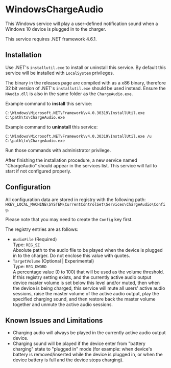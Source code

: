 # WindowsChargeAudio

This Windows service will play a user-defined notification sound when a Windows 10 device is plugged in to the charger.

This service requires .NET framework 4.6.1.

## Installation

Use .NET's `installutil.exe` to install or uninstall this service. By default this service will be installed with `LocalSystem` privileges.

The binary in the releases page are compiled with as a x86 binary, therefore 32 bit version of .NET's `installutil.exe` should be used instead. Ensure the `NAudio.dll` is also in the same folder as the `ChargeAudio.exe`.

Example command to **install** this service:

`C:\Windows\Microsoft.NET\Framework\v4.0.30319\InstallUtil.exe C:\path\to\ChargeAudio.exe`

Example command to **uninstall** this service:

`C:\Windows\Microsoft.NET\Framework\v4.0.30319\InstallUtil.exe /u C:\path\to\ChargeAudio.exe`

Run those commands with administrator privilege.

After finishing the installation procedure, a new service named "ChargeAudio" should appear in the services list. This service will fail to start if not configured properly.

## Configuration

All configuration data are stored in registry with the following path: ```HKEY_LOCAL_MACHINE\SYSTEM\CurrentControlSet\Services\ChargeAudio\Config```.

Please note that you may need to create the `Config` key first.

The registry entries are as follows:

- `AudioFile` (Required)  
Type: `REG_SZ`  
Absolute path to the audio file to be played when the device is plugged in to the charger. Do not enclose this value with quotes.
- `TargetVolume` (Optional | Experimental)  
Type: `REG_DWORD`  
A percentage value (0 to 100) that will be used as the volume threshold. If this registry setting exists, and the currently active audio output device master volume is set below this level and/or muted, then when the device is being charged, this service will mute all users' active audio sessions, raise the master volume of the active audio output, play the specified charging sound, and then restore back the master volume together and unmute the active audio sessions.

## Known Issues and Limitations

- Charging audio will always be played in the currently active audio output device.
- Charging sound will be played if the device enter from "battery charging" state to "plugged in" mode (for example: when device's battery is removed/inserted while the device is plugged in, or when the device battery is full and the device stops charging).